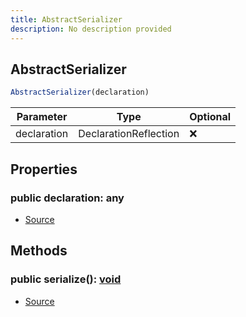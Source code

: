 ```yaml
---
title: AbstractSerializer
description: No description provided
---
```



## AbstractSerializer


```typescript
AbstractSerializer(declaration)
```
| Parameter | Type | Optional |
| ----------- | ----------- | ----------- |
| declaration | DeclarationReflection | ❌ |


## Properties
### public declaration: any
- [Source](https://github.com/neplextech/micro-docgen/blob/515b36b40a80a8da0e52785839d6336deb90e3f3/src/serializers/AbstractSerializer.ts#L4)

## Methods
### public serialize(): [void](https://developer.mozilla.org/en-US/docs/Web/JavaScript/Reference/Global_Objects/undefined)
- [Source](https://github.com/neplextech/micro-docgen/blob/515b36b40a80a8da0e52785839d6336deb90e3f3/src/serializers/AbstractSerializer.ts#L6)
